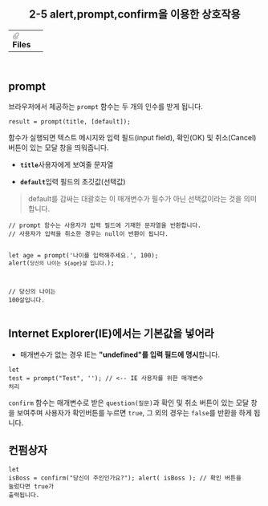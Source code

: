 <body><article id="f1535e3f-9d93-43e3-ad34-cdc20fe7397b" class="page sans"><header><h1 class="page-title">2-5 alert,prompt,confirm을 이용한 상호작용</h1><table class="properties"><tbody><tr class="property-row property-row-file"><th><span class="icon property-icon"><svg viewBox="0 0 14 14" style="width:14px;height:14px;display:block;fill:rgba(55, 53, 47, 0.4);flex-shrink:0;-webkit-backface-visibility:hidden" class="typesFile"><path d="M5.94578,14 C4.62416,14 3.38248,13.4963 2.44892,12.585 C1.514641,11.6736 1,10.4639 1,9.17405 C1.00086108,7.88562 1.514641,6.67434 2.44892,5.76378 L7.45612,0.985988 C8.80142,-0.327216 11.1777,-0.332396 12.5354,0.992848 C13.9369,2.36163 13.9369,4.58722 12.5354,5.95418 L8.03046,10.2414 C7.16278,11.0877 5.73682,11.0894 4.86024,10.2345 C3.98394,9.37789 3.98394,7.98769 4.86024,7.1327 L6.60422,5.4317 L7.87576,6.67196 L6.13177,8.37297 C6.01668,8.48539 6.00003,8.61545 6.00003,8.68335 C6.00003,8.75083 6.01668,8.88103 6.13177,8.99429 C6.36197,9.21689 6.53749,9.21689 6.76768,8.99429 L11.2707,4.70622 C11.9645,4.03016 11.9645,2.91757 11.2638,2.23311 C10.5843,1.57007 9.40045,1.57007 8.72077,2.23311 L3.71342,7.0109 C3.12602,7.58406 2.79837,8.35435 2.79837,9.17405 C2.79837,9.99459 3.12602,10.7654 3.72045,11.3446 C4.90947,12.5062 6.98195,12.5062 8.17096,11.3446 L10.41911,9.15165 L11.6906,10.3919 L9.4425,12.585 C8.50808,13.4963 7.2664,14 5.94578,14 Z"></path></svg></span>Files</th><td></td></tr></tbody></table></header><div class="page-body"><h2 id="dfb578e2-55bf-4a5d-a69e-5fe4f4a6316b" class="">prompt</h2><p id="b1c4c487-3580-44b8-9463-2af7c7932e7e" class="">브라우저에서 제공하는 <code>prompt</code> 함수는 두 개의 인수를 받게 됩니다.</p><pre id="9dee8bd2-9b37-4d20-aab6-3429a437b9f1" class="code code-wrap"><code>result = prompt(title, [default]);</code></pre><p id="22ec0367-4fb3-4a0d-ac05-649235ed0fbc" class="">함수가 실행되면 텍스트 메시지와 입력 필드(input field), 확인(OK) 및 취소(Cancel) 버튼이 있는 모달 창을 띄워줍니다.</p><ul id="0d22b365-13c6-42df-ba1a-5dc81e86e87e" class="bulleted-list"><li><code><strong>title</strong></code>사용자에게 보여줄 문자열</li></ul><ul id="f1ba4602-93e8-45e4-92b6-495f2343458b" class="bulleted-list"><li><code><strong>default</strong></code>입력 필드의 초깃값(선택값)</li></ul><blockquote id="89168744-eedb-432b-88a0-361f48277a91" class="">default를 감싸는 대괄호는 이 매개변수가 필수가 아닌 선택값이라는 것을 의미합니다.</blockquote><p id="865e3e1d-1e5c-4675-912a-5289fcf7400e" class="">
</p><pre id="03519124-0ce1-478b-8de5-fc3633ea1be6" class="code"><code>// prompt 함수는 사용자가 입력 필드에 기재한 문자열을 반환합니다. 
// 사용자가 입력을 취소한 경우는 null이 반환이 됩니다.

let age = prompt(&#x27;나이를 입력해주세요.&#x27;, 100);
alert(`당신의 나이는 ${age}살 입니다.`); 

// 당신의 나이는 100살입니다.</code></pre><h2 id="2d617e74-57ba-4442-95c9-745a2b143b07" class="">Internet Explorer(IE)에서는 기본값을 넣어라</h2><ul id="2821da6a-3aef-4afb-ad2f-fccf24183311" class="bulleted-list"><li>매개변수가 없는 경우 IE는 <strong>&quot;undefined&quot;를 입력 필드에 명시</strong>합니다.</li></ul><pre id="d345c213-c27b-4dd5-82f7-608ea88165b5" class="code code-wrap"><code>let test = prompt(&quot;Test&quot;, &#x27;&#x27;); // &lt;-- IE 사용자를 위한 매개변수 처리</code></pre><p id="64a6642e-4a12-45e1-bfac-0b0abf5fcb29" class=""><code>confirm</code> 함수는 매개변수로 받은 <code>question(질문)</code>과 확인 및 취소 버튼이 있는 모달 창을 보여주며 사용자가 확인버튼를 누르면 <code>true</code>, 그 외의 경우는 <code>false</code>를 반환을 하게 됩니다.</p><h2 id="e5f2145c-a438-416a-98c4-cb51252635ac" class="">컨펌상자</h2><pre id="487e0583-48aa-459f-acf4-4147001382d9" class="code code-wrap"><code>let isBoss = confirm(&quot;당신이 주인인가요?&quot;);
alert( isBoss ); // 확인 버튼을 눌렀다면 true가 출력됩니다.</code></pre><p id="5674ab56-c2df-4918-9769-91f6664e96f2" class="">
</p></div></article></body></html>
